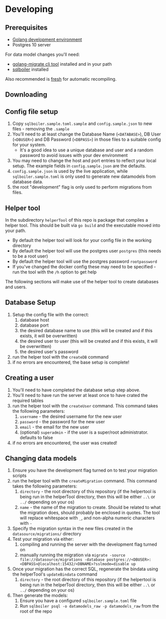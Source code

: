 
# Developing

## Prerequisites

  * [Golang development environment](https://golang.org/dl/)
  * Postgres 10 server

For data model changes you'll need:
  * [golang-migrate cli tool](https://github.com/golang-migrate/migrate/releases) installed and in your path
  * [sqlboiler](https://github.com/volatiletech/sqlboiler#download) installed
  
Also recommended is [fresh](https://github.com/gravityblast/fresh) for automatic recompiling.

## Downloading 

## Config file setup

  1. Copy `sqlboiler.sample.toml.sample` and `config.sample.json` to new files - removing the `.sample`
  2. You'll need to at least change the Database Name (`<DATABASE>`), DB User (`<DBUSER>`) and DB Password (`<DBPASS>`) in those files to a suitable config for your system.
     * It's a good idea to use a unique database and user and a random password to avoid issues with your dev environment
  3. You may need to change the host and port entries to reflect your local setup. The example fields in `config.sample.json` are the defaults. 
  4. `config.sample.json` is used by the live application, while `sqlboiler.sample.toml` is only used to generate new datamodels from database data.
  5. the root "development" flag is only used to perform migrations from files.  
  
## Helper tool 

In the subdirectory `helperTool` of this repo is package that compiles a helper tool.
This should be built via `go build` and the executable moved into your path.

  - By default the helper tool will look for your config file in the working directory
  - By default the helper tool will use the postgres user `postgres` (this needs to be a root user)
  - By default the helper tool will use the postgres password `rootpassword`
  - If you've changed the docker config these may need to be specified - run the tool with the `/h` option to get help

The following sections will make use of the helper tool to create databases and users.
  
## Database Setup

  1. Setup the config file with the correct:
     1. database host
     2. database port
     3. the desired database name to use (this will be created and if this exists, it will be overwritten)
     4. the desired user to user (this will be created and if this exists, it will be overwritten)
     5. the desired user's password
  2. run the helper tool with the `createDB` command
  3. if no errors are encountered, the base setup is complete!

## Creating a user

  1. You'll need to have completed the database setup step above.
  2. You'll need to have run the server at least once to have crated the required tables
  3. run the helper tool with the `createUser` command. This command takes the following parameters:
      1. `username` - the desired username for the new user
      2. `password` - the password for the new user
      3. `email` - the email for the new user
      4. (optional) `superadmin` - if the user is a super/root administrator. defaults to false
  4. if no errors are encountered, the user was created!

## Changing data models

  1. Ensure you have the development flag turned on to test your migration scripts
  2. run the helper tool with the `createMigration` command. This command takes the following parameters:
      1. `directory` - the root directory of this repository (if the helpertool is being run in the helperTool directory, 
      then this will be either `..\` or `../` depending on your os)
      2. `name` - the name of the migration to create. Should be related to what the migration does, should probably be 
      enclosed in quotes. The tool will replace whitespace with `_`, and non-alpha numeric characters with `-` 
  3. Specify the migration syntax in the new files created in the `datasource/migrations/` directory
  4. Test your migration via either:
      1. compiling and running the server with the development flag turned on
      2. manually running the migration via `migrate -source file://datasource/migrations -database postgres://<DBUSER>:<DBPASS>@localhost:15432/<DBNAME>?sslmode=disable up`
  5. Once your migration has the correct SQL, regenerate the bindata using the helperTool's `updateBindata` command
      1. `directory` - the root directory of this repository (if the helpertool is being run in the helperTool directory, 
      then this will be either `..\` or `../` depending on your os)
  6. Then generate the models:
     1. Ensure you have a configured `sqlboiler.sample.toml` file
     2. Run `sqlboiler psql -o datamodels_raw -p datamodels_raw` from the root of the repo